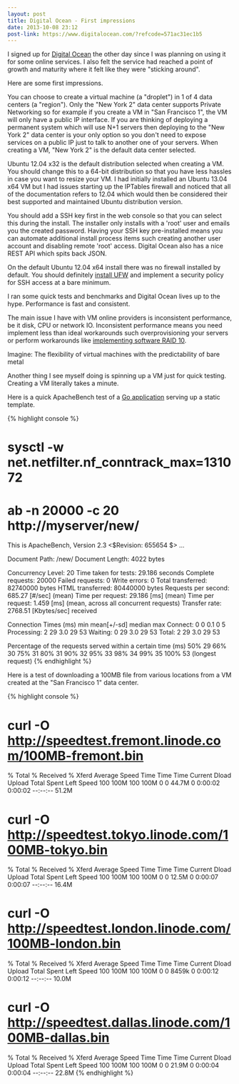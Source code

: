```yaml
---
layout: post
title: Digital Ocean - First impressions
date: 2013-10-08 23:12
post-link: https://www.digitalocean.com/?refcode=571ac31ec1b5
---
```


I signed up for [Digital Ocean](https://www.digitalocean.com/?refcode=571ac31ec1b5) the other day since I was planning on using it for some online services. I also felt the service had reached a point of growth and maturity where it felt like they were "sticking around".

Here are some first impressions.

You can choose to create a virtual machine (a "droplet") in 1 of 4 data centers (a "region").  Only the "New York 2" data center supports Private Networking so for example if you create a VM in "San Francisco 1", the VM will only have a public IP interface.  If you are thinking of deploying a permanent system which will use N+1 servers then deploying to the "New York 2" data center is your only option so you don't need to expose services on a public IP just to talk to another one of your servers.  When creating a VM, "New York 2" is the default data center selected.

Ubuntu 12.04 x32 is the default distribution selected when creating a VM.  You should change this to a 64-bit distribution so that you have less hassles in case you want to resize your VM.  I had initially installed an Ubuntu 13.04 x64 VM but I had issues starting up the IPTables firewall and noticed that all of the documentation refers to 12.04 which would then be considered their best supported and maintained Ubuntu distribution version.

You should add a SSH key first in the web console so that you can select this during the install.  The installer only installs with a 'root' user and emails you the created password.  Having your SSH key pre-installed means you can automate additional install process items such creating another user account and disabling remote 'root' access.  Digital Ocean also has a nice REST API which spits back JSON.

On the default Ubuntu 12.04 x64 install there was no firewall installed by default.  You should definitely [install UFW](https://www.digitalocean.com/community/articles/how-to-setup-a-firewall-with-ufw-on-an-ubuntu-and-debian-cloud-server) and implement a security policy for SSH access at a bare minimum.

I ran some quick tests and benchmarks and Digital Ocean lives up to the hype.  Performance is fast and consistent.

The main issue I have with VM online providers is inconsistent performance, be it disk, CPU or network IO.  Inconsistent performance means you need implement less than ideal workarounds such overprovisioning your servers or perform workarounds like [implementing software RAID 10](http://blog.9minutesnooze.com/raid-10-ebs-data/).

Imagine: The flexibility of virtual machines with the predictability of bare metal

Another thing I see myself doing is spinning up a VM just for quick testing.  Creating a VM literally takes a minute.

Here is a quick ApacheBench test of a [Go application](https://github.com/jyap808/g0bin) serving up a static template.

{% highlight console %}
# sysctl -w net.netfilter.nf_conntrack_max=131072
# ab -n 20000 -c 20 http://myserver/new/
This is ApacheBench, Version 2.3 <$Revision: 655654 $>
…

Document Path:          /new/
Document Length:        4022 bytes

Concurrency Level:      20
Time taken for tests:   29.186 seconds
Complete requests:      20000
Failed requests:        0
Write errors:           0
Total transferred:      82740000 bytes
HTML transferred:       80440000 bytes
Requests per second:    685.27 [#/sec] (mean)
Time per request:       29.186 [ms] (mean)
Time per request:       1.459 [ms] (mean, across all concurrent requests)
Transfer rate:          2768.51 [Kbytes/sec] received

Connection Times (ms)
              min  mean[+/-sd] median   max
Connect:        0    0   0.1      0       5
Processing:     2   29   3.0     29      53
Waiting:        0   29   3.0     29      53
Total:          2   29   3.0     29      53

Percentage of the requests served within a certain time (ms)
  50%     29 
  66%     30 
  75%     31 
  80%     31 
  90%     32 
  95%     33 
  98%     34 
  99%     35 
 100%     53 (longest request)
{% endhighlight %}

Here is a test of downloading a 100MB file from various locations from a VM created at the "San Francisco 1" data center.

{% highlight console %}
# curl -O http://speedtest.fremont.linode.com/100MB-fremont.bin
  % Total    % Received % Xferd  Average Speed   Time    Time     Time  Current
                                 Dload  Upload   Total   Spent    Left  Speed
100  100M  100  100M    0     0  44.7M      0  0:00:02  0:00:02 --:--:-- 51.2M
# curl -O http://speedtest.tokyo.linode.com/100MB-tokyo.bin
  % Total    % Received % Xferd  Average Speed   Time    Time     Time  Current
                                 Dload  Upload   Total   Spent    Left  Speed
100  100M  100  100M    0     0  12.5M      0  0:00:07  0:00:07 --:--:-- 16.4M
# curl -O http://speedtest.london.linode.com/100MB-london.bin
  % Total    % Received % Xferd  Average Speed   Time    Time     Time  Current
                                 Dload  Upload   Total   Spent    Left  Speed
100  100M  100  100M    0     0  8459k      0  0:00:12  0:00:12 --:--:-- 10.0M
# curl -O http://speedtest.dallas.linode.com/100MB-dallas.bin
  % Total    % Received % Xferd  Average Speed   Time    Time     Time  Current
                                 Dload  Upload   Total   Spent    Left  Speed
100  100M  100  100M    0     0  21.9M      0  0:00:04  0:00:04 --:--:-- 22.8M
{% endhighlight %}


